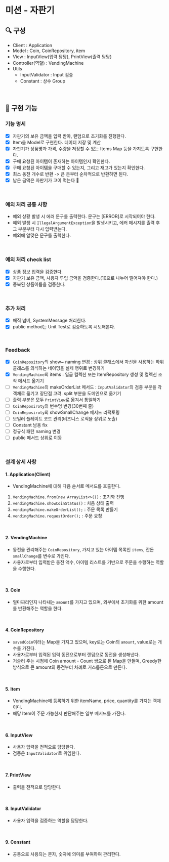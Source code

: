 # 미션 - 자판기

## 🔍 구성

- Client : Application
- Model : Coin, CoinRepository, item
- View : InputView(입력 담당), PrintView(출력 담당)
- Controller(역할) : VendingMachine
- Utils
    - InputValidator : Input 검증
    - Constant : 상수 Group

<br>

## 🔧 구현 기능

### 기능 명세
- [X] 자판기의 보유 금액을 입력 받아, 랜덤으로 초기화를 진행한다.
- [X] Item을 Model로 구현한다. 데이터 저장 및 계산
- [X] 자판기가 상품명과 가격, 수량을 저장할 수 있는 Items Map 등을 가지도록 구현한다.
- [X] 구매 요청된 아이템이 존재하는 아이템인지 확인한다.
- [X] 구매 요청된 아이템을 구매할 수 있는지, 그리고 재고가 있는지 확인한다.
- [X] 최소 동전 개수로 반환 -> 큰 돈부터 순차적으로 반환하면 된다. 
- [X] 남은 금액은 자판기가 고이 먹는다 🤯

<br>

### 예외 처리 공통 사항
- 예외 상황 발생 시 에러 문구를 출력한다. 문구는 [ERROR]로 시작되어야 한다.
- 예외 발생 시 `IllegalArgumentException`을 발생시키고, 에러 메시지를 출력 후 그 부분부터 다시 입력받는다.
- 예외에 알맞은 문구를 출력한다.

<br>

### 예외 처리 check list
- [X] 상품 정보 입력을 검증한다.
- [X] 자판기 보유 금액, 사용자 투입 금액을 검증한다.(10으로 나누어 떨어져야 한다.)
- [X] 중복된 상품이름을 검증한다.

<br>

### 추가 처리
- [X] 매직 넘버, SystemMessage 처리한다.
- [X] public method는 Unit Test로 검증하도록 시도해본다.

<br>

### Feedback
- [X] ``CoinRepository``의 show~ naming 변경 : 상위 클래스에서 자신을 사용하는 하위 클래스를 의식하는 네이밍을 실제 행위로 변경하기
- [X] ``VendingMachine``의 items : 일급 컬렉션 또는 ItemRepository 생성 및 컬렉션 조작 메서드 옮기기
- [ ] ``VendingMachine``의 makeOrderList 메서드 : ``InputValidator``의 검증 부분을 각 객체로 옮기고 장단점 고려. split 부분을 도메인으로 옮기기
- [ ] 출력 부분은 모두 ``PrintView``로 옮겨서 통일하기
- [ ] ``CoinReposiroty``의 변수명 변경(30번째 줄)
- [ ] ``CoinReposiroty``의 showSmallChange 메서드 리팩토링
- [ ] 보일러 플레이트 코드 관리(비즈니스 로직을 상위로 노출)
- [ ] Constant 남용 fix
- [ ] 정규식 패턴 naming 변경
- [ ] public 메서드 상위로 이동

<br>


### 설계 상세 사항 

#### 1. Application(Client)
- VendingMachine에 대해 다음 순서로 메서드를 호출한다.
1. ``VendingMachine.from(new ArrayList<>())`` : 초기화 진행
2. ``vendingMachine.showCoinStatus()`` : 처음 상태 출력
3. ``vendingMachine.makeOrderList();`` : 주문 목록 만들기
4. ``vendingMachine.requestOrder();`` : 주문 요청

<br>

#### 2. VendingMachine
- 동전을 관리해주는 ``CoinRepository``, 가지고 있는 아이템 목록인 ``items``, 잔돈 ``smallChange``를 변수로 가진다.
- 사용자로부터 입력받은 동전 액수, 아이템 리스트를 기반으로 주문을 수행하는 역할을 수행한다.

<br>

#### 3. Coin
- 얼마짜리인지 나타내는 ``amount``를 가지고 있으며, 외부에서 초기화를 위한 amount를 반환해주는 역할을 한다.

<br>

#### 4. CoinRepository
- ``savedCoin``이라는 Map을 가지고 있으며, key로는 Coin의 ``amount``, value로는 개수를 가진다.
- 사용자로부터 입력된 입력 동전으로부터 랜덤으로 동전을 생성해낸다.
- 거슬러 주는 시점에 Coin amount - Count 쌍으로 된 Map을 만들며, Greedy한 방식으로 큰 amount의 동전부터 차례로 거스름돈으로 만든다.

<br>

#### 5. Item
- VendingMachine에 등록하기 위한 itemName, price, quantity를 가지는 객체이다.
- 해당 Item이 주문 가능한지 판단해주는 일부 메서드를 가진다. 

<br>

#### 6. InputView
- 사용자 입력을 전적으로 담당한다.
- 검증은 ``InputValidator``로 위임한다.

<br>

#### 7. PrintView
- 출력을 전적으로 담당한다.

<br>

#### 8. InputValidator
- 사용자 입력을 검증하는 역할을 담당한다.

<br>

#### 9. Constant
- 공통으로 사용되는 문자, 숫자에 의미를 부여하여 관리한다.
